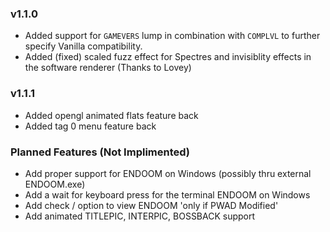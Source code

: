 ### v1.1.0
- Added support for `GAMEVERS` lump in combination with `COMPLVL` to further specify Vanilla compatibility.
- Added (fixed) scaled fuzz effect for Spectres and invisiblity effects in the software renderer (Thanks to Lovey)

### v1.1.1
- Added opengl animated flats feature back
- Added tag 0 menu feature back

### Planned Features (Not Implimented)
- Add proper support for ENDOOM on Windows (possibly thru external ENDOOM.exe)
- Add a wait for keyboard press for the terminal ENDOOM on Windows
- Add check / option to view ENDOOM 'only if PWAD Modified'
- Add animated TITLEPIC, INTERPIC, BOSSBACK support